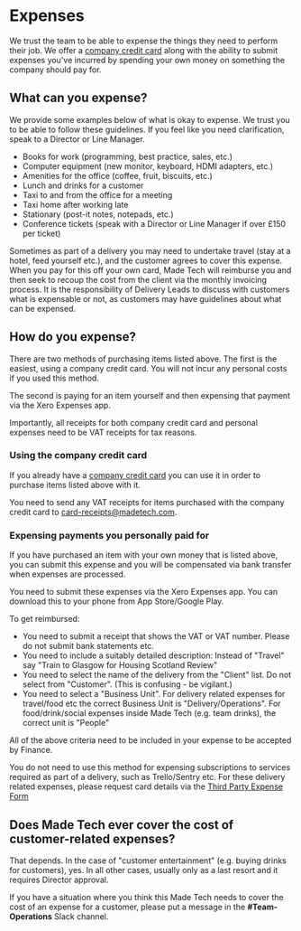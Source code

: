 # Expenses

We trust the team to be able to expense the things they need to perform their job. We offer a [company credit card](../../benefits/company_credit_card.md) along with the ability to submit expenses you've incurred by spending your own money on something the company should pay for.

## What can you expense?

We provide some examples below of what is okay to expense. We trust you to be able to follow these guidelines. If you feel like you need clarification, speak to a Director or Line Manager.

- Books for work (programming, best practice, sales, etc.)
- Computer equipment (new monitor, keyboard, HDMI adapters, etc.)
- Amenities for the office (coffee, fruit, biscuits, etc.)
- Lunch and drinks for a customer
- Taxi to and from the office for a meeting
- Taxi home after working late
- Stationary (post-it notes, notepads, etc.)
- Conference tickets (speak with a Director or Line Manager if over £150 per ticket)

Sometimes as part of a delivery you may need to undertake travel (stay at a hotel, feed yourself etc.), and the customer agrees to cover this expense. When you pay for this off your own card, Made Tech will reimburse you and then seek to recoup the cost from the client via the monthly invoicing process. It is the responsibility of Delivery Leads to discuss with customers what is expensable or not, as customers may have guidelines about what can be expensed.

## How do you expense?

There are two methods of purchasing items listed above. The first is the easiest, using a company credit card. You will not incur any personal costs if you used this method. 

The second is paying for an item yourself and then expensing that payment via the Xero Expenses app.

Importantly, all receipts for both company credit card and personal expenses need to be VAT receipts for tax reasons.

### Using the company credit card

If you already have a [company credit card](../../benefits/company_credit_card.md) you can use it in order to purchase items listed above with it.

You need to send any VAT receipts for items purchased with the company credit card to [card-receipts@madetech.com](mailto:card-receipts@madetech.com).

### Expensing payments you personally paid for

If you have purchased an item with your own money that is listed above, you can submit this expense and you will be compensated via bank transfer when expenses are processed.

You need to submit these expenses via the Xero Expenses app. You can download this to your phone from App Store/Google Play.

To get reimbursed:

 * You need to submit a receipt that shows the VAT or VAT number. Please do not submit bank statements etc.
 * You need to include a suitably detailed description: Instead of "Travel" say "Train to Glasgow for Housing Scotland Review"
 * You need to select the name of the delivery from the "Client" list. Do not select from "Customer". (This is confusing - be vigilant.)
 * You need to select a "Business Unit". For delivery related expenses for travel/food etc the correct Business Unit is "Delivery/Operations". For food/drink/social expenses inside Made Tech (e.g. team drinks), the correct unit is "People"

All of the above criteria need to be included in your expense to be accepted by Finance.

You do not need to use this method for expensing subscriptions to services required as part of a delivery, such as Trello/Sentry etc. For these delivery related expenses, please request card details via the [Third Party Expense Form](../../guides/3rd_party_services.md)

## Does Made Tech ever cover the cost of customer-related expenses?
That depends. In the case of "customer entertainment" (e.g. buying drinks for customers), yes. In all other cases, usually only as a last resort and it requires Director approval.

If you have a situation where you think this Made Tech needs to cover the cost of an expense for a customer, please put a message in the  **#Team-Operations** Slack channel.
